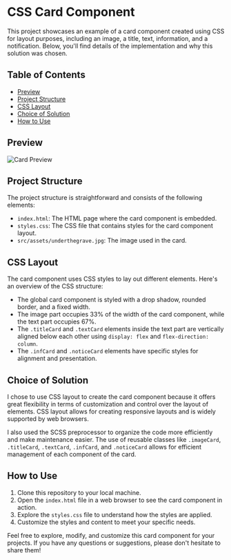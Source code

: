 # CSS Card Component

This project showcases an example of a card component created using CSS for layout purposes, including an image, a title, text, information, and a notification. Below, you'll find details of the implementation and why this solution was chosen.

## Table of Contents

- [Preview](#preview)
- [Project Structure](#project-structure)
- [CSS Layout](#css-layout)
- [Choice of Solution](#choice-of-solution)
- [How to Use](#how-to-use)

## Preview

![Card Preview](/screenshot.png)

## Project Structure

The project structure is straightforward and consists of the following elements:

- `index.html`: The HTML page where the card component is embedded.
- `styles.css`: The CSS file that contains styles for the card component layout.
- `src/assets/underthegrave.jpg`: The image used in the card.

## CSS Layout

The card component uses CSS styles to lay out different elements. Here's an overview of the CSS structure:

- The global card component is styled with a drop shadow, rounded border, and a fixed width.
- The image part occupies 33% of the width of the card component, while the text part occupies 67%.
- The `.titleCard` and `.textCard` elements inside the text part are vertically aligned below each other using `display: flex` and `flex-direction: column`.
- The `.infCard` and `.noticeCard` elements have specific styles for alignment and presentation.

## Choice of Solution

I chose to use CSS layout to create the card component because it offers great flexibility in terms of customization and control over the layout of elements. CSS layout allows for creating responsive layouts and is widely supported by web browsers.

I also used the SCSS preprocessor to organize the code more efficiently and make maintenance easier. The use of reusable classes like `.imageCard`, `.titleCard`, `.textCard`, `.infCard`, and `.noticeCard` allows for efficient management of each component of the card.

## How to Use

1. Clone this repository to your local machine.
2. Open the `index.html` file in a web browser to see the card component in action.
3. Explore the `styles.css` file to understand how the styles are applied.
4. Customize the styles and content to meet your specific needs.

Feel free to explore, modify, and customize this card component for your projects. If you have any questions or suggestions, please don't hesitate to share them!

